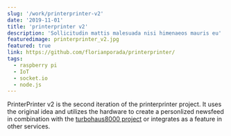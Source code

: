 ```yaml
---
slug: '/work/printerprinter-v2'
date: '2019-11-01'
title: 'printerprinter v2'
description: 'Sollicitudin mattis malesuada nisi himenaeos mauris eu'
featuredimage: printerprinter_v2.jpg
featured: true
link: https://github.com/florianporada/printerprinter/
tags:
  - raspberry pi
  - IoT
  - socket.io
  - node.js
---
```


PrinterPrinter v2 is the second iteration of the printerprinter project. It uses the original idea and utilizes the hardware to create a personlized newsfeed in combination with the [turbohaus8000 project](https://github.com/florianporada/turbohaus8000/) or integrates as a feature in other services.
